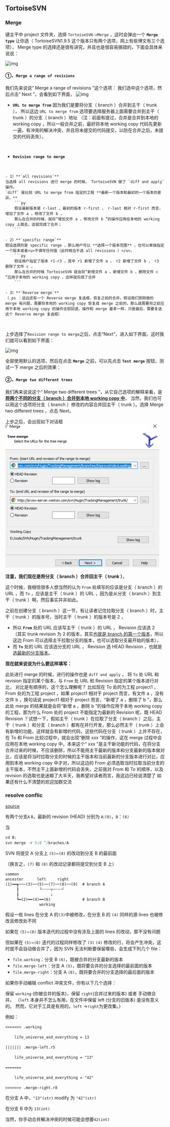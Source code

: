 ## TortoiseSVN

### Merge

键主干中 project 文件夹，选择 `TortoiseSVN->Merge` ，这时会弹出一个 **`Merge type`** 让你选（ TortoiseSVN1.9.5 这个版本只有两个选项，网上有些博文有三个选项）， Merge type 的选择还是很有讲究，并且也是很容易搞错的，下面会具体来说说：

![img](https://images2017.cnblogs.com/blog/991670/201707/991670-20170726140612593-1347989149.png)


#### ①、**`Merge a range of revisions`**

我们先来说说“ Merge a range of revisions ”这个选项： 
我们选中这个选项，然后点击“ Next ”，会看到如下界面，
![img](https://images2017.cnblogs.com/blog/991670/201707/991670-20170726144312687-552715722.png)

- **`URL to merge from`**
因为我们是要将分支（ branch ）合并到主干（ trunk ），
所以这边 `URL to merge from` 选项要选择服务器上面需要合并到主干（ trunk ）的分支（ branch ）地址
（注：前面有提过，合并是合并到本地的 working copy ，所以一般合并之前，最好将本地 working copy 代码先更新一遍，有冲突的解决冲突，并且将未提交的代码提交，以防在合并之后，未提交的代码丢失），
<br>

- **`Revision range to merge`**
<br>

    - 1）**`all revisions`**
    当选择 all revisions 进行 merge 的时候， TortoiseSVN 做了 `diff and apply` 操作。 
    `diff` 是比较 URL to merge from 指定的工程 **最新一个版本和最初的一个版本的差异，**
        ```py
        假设最新版本是 r-last ，最初的版本 r-first ， r-last 相对 r-first 而言，增加了文件 a ，修改了文件 b ，
        那么在合并的时候，就将“增加文件 a ，修改文件 b ”的操作应用在本地的 working copy 上面去，这就完成了合并；
        ```

    - 2）**`specific range`**
    假设选择的是 specific range ，那么用户可以 **选择一个版本范围** ，也可以单独指定一个版本或者<u>不填写任何值（此时相当于选 all revisions ）</u>，
        ```py
        假设用户指定了版本 r1-r3 ，其中 r1 新增了文件 a ， r2 新增了文件 b ， r3 删除了文件 c ，
        那么在合并的时候 TortoiseSVN 就会将“新增文件 a ，新增文件 b ，删除文件 c ”应用于本地的 working copy ，这样就完成了合并 
        ```

    - 3）**`Reverse merge`**
    （ ps ：这边还有一个 Reverse merge 复选框，恢复之前的合并。假设我们刚刚做的 merge 有问题，需要将本地的 working copy 恢复成 merge 之前的，那么就需要将之前应用于本地 working copy 的操作全部回退，操作和 merge 基本一样，只是最后，需要复选这个 Reverse merge 复选框）

<br>

上步选择了`Revision range to merge`之后，点击“Next”，进入如下界面，这时我们就可以看到如下界面：

![img](https://images2017.cnblogs.com/blog/991670/201707/991670-20170726161944890-519944457.png)


全部使用默认的选项，然后在点击 **`Merge`** 之前，可以先点击 **`Test merge`** 按钮，测试一下 merge 之后的效果：



#### ②、**`Merge two different trees`**

我们再来说说这个“ Merge two different trees ”，从它自己选项的解释来看，是 **<u>将两个不同的分支（ branch ）合并到本地 working copy 中</u>**，
当然，我们也可以用这个选项将分支（ branch ）修改的内容合并回主干（ trunk ）。选择 Merge two different trees ，点击 Next。

上步之后，会出现如下对话框
![img](img/TortoiseSVN/Merge_two_different_trees.png)

**注意，我们现在是将分支（ branch ）合并回主干（ trunk ）**，

这个时候，我相信很多人想当然的认为 `From` 处填写的应该是分支（ branch ）的 URL ，而 `To` ，应该是主干（ trunk ）的 URL ，因为是从分支（ branch ）到主干（ trunk ）啊，然后事实并非如此。

之前在创建分支（ branch ）这一节，有让读者记住拉取分支（ branch ）时，主干（ trunk ）的版本号，当时主干（ trunk ）的版本号是 2 ，
- 所以 **`From`** 处的 URL 应该写主干（ trunk ）的 URL ， Revision 应该选 2 （其实 trunk revision 为 2 的版本，其实<u>也就是 branch 的第一个版本</u>，所以这边 From 可以选择主干拉取分支的版本，也可以选取分支最开始的版本），
- 而 **`To`** 处的 URL 应该选分支的 URL ， Revision 选 HEAD Revision ，也就是<u>选最新的分支版本</u>。

**现在就来说说为什么要这样填写：**

此处进行 merge 的时候，进行的操作也是 `diff and apply` ，
将 `To` 处 URL 和 revision 指定的某个版本，与 `From` 处 URL 和 Revision 指定的某个版本进行对比，
对比是有顺序的，这个怎么理解呢？
比如现在 To 处的为工程 project1 ， From 处的为工程 project ，如果 project1 相对于 project 而言，有文件 a ，没有文件 b ，换句话说 project1 相对于 project 而言，“新增了 a ，删除了 b ”，那么此处 merge 的结果就是会将“新增 a ，删除 b ”的操作应用于本地 working copy 的工程，那为什么 From 处的 project 不能指定为最新的 Revision 呢，既 HEAD Revision ？试想一下，假如主干（ trunk ）在拉取了分支（ branch ）之后，主干（ trunk ）和分支（ branch ）都有在并行开发，那么必然主干（ trunk ）上会有新增的功能，这样就会有新增的代码，这些代码在分支（ trunk ）上并不存在，在 To 和 From 比较过程中，就会出现“删除 xxx ”的操作，这在 merge 过程中会应用在本地 working copy 中，本来这个“ xxx ”是主干新功能的代码，在将分支合并过来的时候，不应该删除，所以不能用主干最新的版本和分支最新的版本做对比，应该是将当时拉取分支的时候的主干版本和当前最新的分支版本进行对比，应用到本地 working copy 中才对，所以这边的 From 必须选取当时拉取当前分支的主干版本，不然主干上面新增的代码会丢失，之前我对 From 和 To 的顺序，以及 revision 的选取也是迷糊了大半天，我希望对读者而言，我这边已经说清楚了 如果还有什么不清楚的欢迎加群交流


### resolve conflic

[source](https://stackoverflow.com/questions/7679113/differences-between-svn-merge-left-right-working-files-after-conflicts)

有两个分支`A` `B`，最新的 revision (HEAD) 分别为 `A`:`(9)`，`B`：`(6)`

当
```py
cd B; 
svn merge -r 5:8 ^/braches/A
```

SVN 将提交  A 分支上 `(5)`~`(8)` 的改动到分支 B 的最前面

（换言之，`(7)` 和 `(8)` 的改动记录都将提交到分支 B 上）

```
common
ancestor      left     right
(1)━━┱───(3)──(5)──(7)──(8)──(9)  # branch A
     ┃         └┄┄┄┄┬┄┄┄┄┘
     ┃              ↓
     ┗━(2)━━(4)━━(6)              # branch B
               working
```

假设一些 lines 在分支 A 的`(3)`中被修改，在分支 B 的 `(4)` 同样的源 lines 也被修改且修改处不同

如果在 `(5)`~`(8)` 版本迭代的过程中没有涉及上面的 lines 的改动，那不没有问题

但如果在 `(5)`~`(8)` 迭代的过程同样修改了 `(3)` `(4)` 修改的行，将会产生冲突，这时就不会自动做合并了，因为 SVN 无法判断要保留哪些，会生成下列几个 file：

- `file.working`：分支 B `(6)`，既被合并的分支最新的版本
- `file.merge-left`：分支 A `(5)`，既将要合并的分支选择的最前面的版本
- `file.merge-right`：分支 A `(8)`，既将要合并的分支选择的最后面的版本

如果你手动编辑 conflict 冲突文件，你有以下几个选择：

保留 `working` (你被合并的版本)，保留 `right`(合并过来的版本) 或者 手动做合并。
（`left` 本身并不怎么有用，在文件中保留 left (分支的旧版本) 是没有意义的。
然而，它对于工具是有用的。`left` →`right`为更改集。）

例如：

```
<<<<<<< .working

    life_universe_and_everything = 13

||||||| .merge-left.r5

    life_universe_and_everything = "13"

=======

    life_universe_and_everything = "42"

>>>>>>> .merge-right.r8
```

在分支 A 中，`"13"(str)`  modify 为 `"42"(str)`

在分支 B 中为 `13(int)`

当然，你手动合并解决冲突的时候可能会想要`42(int)`



<u></u>

<br>

<br><br><br><br><br><br><br><br><br><br><br><br><br><br>
<br><br><br><br><br><br><br><br><br><br><br><br><br><br>


![img]()



